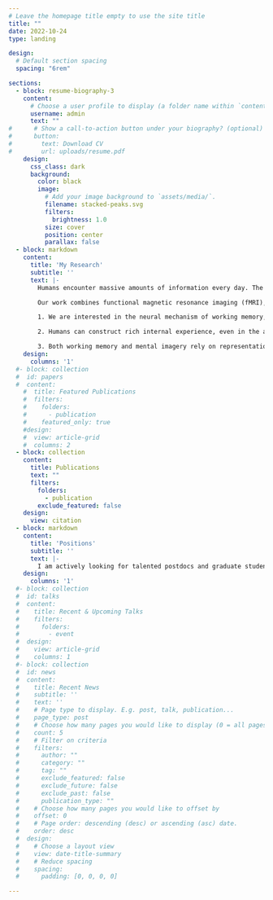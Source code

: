 ```yaml
---
# Leave the homepage title empty to use the site title
title: ""
date: 2022-10-24
type: landing

design:
  # Default section spacing
  spacing: "6rem"

sections:
  - block: resume-biography-3
    content:
      # Choose a user profile to display (a folder name within `content/authors/`)
      username: admin
      text: ""
#      # Show a call-to-action button under your biography? (optional)
#      button:
#        text: Download CV
#        url: uploads/resume.pdf
    design:
      css_class: dark
      background:
        color: black
        image:
          # Add your image background to `assets/media/`.
          filename: stacked-peaks.svg
          filters:
            brightness: 1.0
          size: cover
          position: center
          parallax: false
  - block: markdown
    content:
      title: 'My Research'
      subtitle: ''
      text: |-
        Humans encounter massive amounts of information every day. The abilities to make effective selections on external input, to internally generate novel information in the absence of external input, to perform different levels of processing in different scenarios, and to make corresponding actions according to current task goals, constitute the core of human cognition, and underlie higher-level cognition such as inference, language comprehension, and problem solving. The primary interest of our lab is therefore to understand the neural mechanisms that underlie such complex and flexible behaviors.  

        Our work combines functional magnetic resonance imaging (fMRI), scalp electroencephalography (EEG), megnetoencephalography (MEG), intracranial EEG (iEEG), with psychophysics and computational modeling, to understand the neural mechanisms underlying visual and high-level cognition. Specifically:  

        1. We are interested in the neural mechanism of working memory, the ability to maintain and manipulate information in mind for a short period of time in order to serve current behavior demands. Previous work has suggested a distributed cortical network in working memory, including sensory, parietal, and frontal cortex; yet the respective contribution of these cortical regions in working memory has remained elusive. We approach this question by asking how memory maintenance and manipulation are differentially supported by the distributed cortical network of working memory? 

        2. Humans can construct rich internal experience, even in the absence of any external input. How do we generate vivid visual imagery in our brain? How is mental imagery different from perceptual and mnemonic experiences derived externally? 

        3. Both working memory and mental imagery rely on representations of abstract knowledge and concepts in the brain. Abstract representations provide a basis for fast, effective learning and generalization during flexible behaviors. We are particularly interested how abstract structural information (such as concrete and abstract contextual information) is represented in working memory and imagery to facilitate behavior. Along this line of research, we hope to start to understand how working memory and long-term memory interact in the brain. 
    design:
      columns: '1'
  #- block: collection
  #  id: papers
  #  content:
    #  title: Featured Publications
    #  filters:
    #    folders:
    #      - publication
    #    featured_only: true
    #design:
    #  view: article-grid
    #  columns: 2
  - block: collection
    content:
      title: Publications
      text: ""
      filters:
        folders:
          - publication
        exclude_featured: false
    design:
      view: citation
  - block: markdown
    content:
      title: 'Positions'
      subtitle: ''
      text: |-
        I am actively looking for talented postdocs and graduate students to join the lab.
    design:
      columns: '1'
  #- block: collection
  #  id: talks
  #  content:
  #    title: Recent & Upcoming Talks
  #    filters:
  #      folders:
  #        - event
  #  design:
  #    view: article-grid
  #    columns: 1
  #- block: collection
  #  id: news
  #  content:
  #    title: Recent News
  #    subtitle: ''
  #    text: ''
  #    # Page type to display. E.g. post, talk, publication...
  #    page_type: post
  #    # Choose how many pages you would like to display (0 = all pages)
  #    count: 5
  #    # Filter on criteria
  #    filters:
  #      author: ""
  #      category: ""
  #      tag: ""
  #      exclude_featured: false
  #      exclude_future: false
  #      exclude_past: false
  #      publication_type: ""
  #    # Choose how many pages you would like to offset by
  #    offset: 0
  #    # Page order: descending (desc) or ascending (asc) date.
  #    order: desc
  #  design:
  #    # Choose a layout view
  #    view: date-title-summary
  #    # Reduce spacing
  #    spacing:
  #      padding: [0, 0, 0, 0]

---
```

